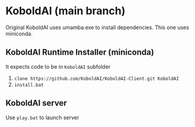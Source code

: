 # KoboldAI (main branch)

Original KoboldAI uses umamba.exe to install dependencies. This one uses miniconda.

## KoboldAI Runtime Installer (miniconda)

It expects code to be in `KoboldAI` subfolder

1. `clone https://github.com/KoboldAI/KoboldAI-Client.git KoboldAI`
2. `install.bat`

## KoboldAI server

Use `play.bat` to launch server
